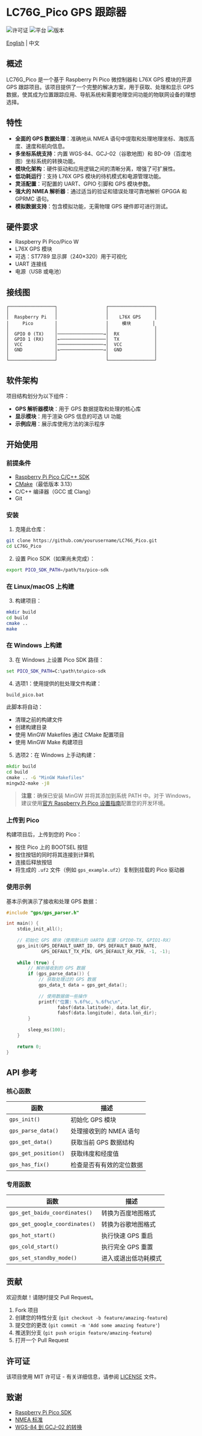 # LC76G_Pico GPS 跟踪器

![许可证](https://img.shields.io/badge/许可证-MIT-blue.svg)
![平台](https://img.shields.io/badge/平台-Raspberry%20Pi%20Pico-brightgreen.svg)
![版本](https://img.shields.io/badge/版本-1.0.0-orange.svg)

[English](README.md) | 中文

## 概述

LC76G_Pico 是一个基于 Raspberry Pi Pico 微控制器和 L76X GPS 模块的开源 GPS 跟踪项目。该项目提供了一个完整的解决方案，用于获取、处理和显示 GPS 数据，使其成为位置跟踪应用、导航系统和需要地理空间功能的物联网设备的理想选择。

## 特性

- **全面的 GPS 数据处理**：准确地从 NMEA 语句中提取和处理地理坐标、海拔高度、速度和航向信息。
- **多坐标系统支持**：内置 WGS-84、GCJ-02（谷歌地图）和 BD-09（百度地图）坐标系统的转换功能。
- **模块化架构**：硬件驱动和应用逻辑之间的清晰分离，增强了可扩展性。
- **低功耗运行**：支持 L76X GPS 模块的待机模式和电源管理功能。
- **灵活配置**：可配置的 UART、GPIO 引脚和 GPS 模块参数。
- **强大的 NMEA 解析器**：通过适当的验证和错误处理可靠地解析 GPGGA 和 GPRMC 语句。
- **模拟数据支持**：包含模拟功能，无需物理 GPS 硬件即可进行测试。

## 硬件要求

- Raspberry Pi Pico/Pico W
- L76X GPS 模块
- 可选：ST7789 显示屏（240×320）用于可视化
- UART 连接线
- 电源（USB 或电池）

## 接线图

```
┌─────────────────┐                  ┌─────────────────┐
│                 │                  │                 │
│  Raspberry Pi   │                  │    L76X GPS     │
│     Pico        │                  │     模块        │
│                 │                  │                 │
│  GPIO 0 (TX)    │─────────────────→│  RX             │
│  GPIO 1 (RX)    │←─────────────────│  TX             │
│  VCC            │─────────────────→│  VCC            │
│  GND            │←────────────────→│  GND            │
│                 │                  │                 │
└─────────────────┘                  └─────────────────┘
```

## 软件架构

项目结构划分为以下组件：

- **GPS 解析器模块**：用于 GPS 数据提取和处理的核心库
- **显示模块**：用于渲染 GPS 信息的可选 UI 功能
- **示例应用**：展示库使用方法的演示程序

## 开始使用

### 前提条件

- [Raspberry Pi Pico C/C++ SDK](https://github.com/raspberrypi/pico-sdk)
- [CMake](https://cmake.org/)（最低版本 3.13）
- C/C++ 编译器（GCC 或 Clang）
- Git

### 安装

1. 克隆此仓库：
```bash
git clone https://github.com/yourusername/LC76G_Pico.git
cd LC76G_Pico
```

2. 设置 Pico SDK（如果尚未完成）：
```bash
export PICO_SDK_PATH=/path/to/pico-sdk
```

### 在 Linux/macOS 上构建

3. 构建项目：
```bash
mkdir build
cd build
cmake ..
make
```

### 在 Windows 上构建

3. 在 Windows 上设置 Pico SDK 路径：
```cmd
set PICO_SDK_PATH=C:\path\to\pico-sdk
```

4. 选项1：使用提供的批处理文件构建：
```cmd
build_pico.bat
```
此脚本将自动：
- 清理之前的构建文件
- 创建构建目录
- 使用 MinGW Makefiles 通过 CMake 配置项目
- 使用 MinGW Make 构建项目

5. 选项2：在 Windows 上手动构建：
```cmd
mkdir build
cd build
cmake .. -G "MinGW Makefiles"
mingw32-make -j8
```

> **注意**：确保已安装 MinGW 并将其添加到系统 PATH 中。对于 Windows，建议使用[官方 Raspberry Pi Pico 设置指南](https://datasheets.raspberrypi.org/pico/getting-started-with-pico.pdf)配置您的开发环境。

### 上传到 Pico

构建项目后，上传到您的 Pico：
   - 按住 Pico 上的 BOOTSEL 按钮
   - 按住按钮的同时将其连接到计算机
   - 连接后释放按钮
   - 将生成的 `.uf2` 文件（例如 `gps_example.uf2`）复制到挂载的 Pico 驱动器

### 使用示例

基本示例演示了接收和处理 GPS 数据：

```c
#include "gps/gps_parser.h"

int main() {
    stdio_init_all();
    
    // 初始化 GPS 模块（使用默认的 UART0 配置：GPIO0-TX, GPIO1-RX）
    gps_init(GPS_DEFAULT_UART_ID, GPS_DEFAULT_BAUD_RATE, 
             GPS_DEFAULT_TX_PIN, GPS_DEFAULT_RX_PIN, -1, -1);
    
    while (true) {
        // 解析接收到的 GPS 数据
        if (gps_parse_data()) {
            // 获取处理过的 GPS 数据
            gps_data_t data = gps_get_data();
            
            // 使用数据做一些操作
            printf("位置: %.6f%c, %.6f%c\n", 
                   fabsf(data.latitude), data.lat_dir,
                   fabsf(data.longitude), data.lon_dir);
        }
        
        sleep_ms(100);
    }
    
    return 0;
}
```

## API 参考

### 核心函数

| 函数 | 描述 |
|----------|-------------|
| `gps_init()` | 初始化 GPS 模块 |
| `gps_parse_data()` | 处理接收到的 NMEA 语句 |
| `gps_get_data()` | 获取当前 GPS 数据结构 |
| `gps_get_position()` | 获取纬度和经度值 |
| `gps_has_fix()` | 检查是否有有效的定位数据 |

### 专用函数

| 函数 | 描述 |
|----------|-------------|
| `gps_get_baidu_coordinates()` | 转换为百度地图格式 |
| `gps_get_google_coordinates()` | 转换为谷歌地图格式 |
| `gps_hot_start()` | 执行快速 GPS 重启 |
| `gps_cold_start()` | 执行完全 GPS 重置 |
| `gps_set_standby_mode()` | 进入或退出低功耗模式 |

## 贡献

欢迎贡献！请随时提交 Pull Request。

1. Fork 项目
2. 创建您的特性分支 (`git checkout -b feature/amazing-feature`)
3. 提交您的更改 (`git commit -m 'Add some amazing feature'`)
4. 推送到分支 (`git push origin feature/amazing-feature`)
5. 打开一个 Pull Request

## 许可证

该项目使用 MIT 许可证 - 有关详细信息，请参阅 [LICENSE](LICENSE) 文件。

## 致谢

- [Raspberry Pi Pico SDK](https://github.com/raspberrypi/pico-sdk)
- [NMEA 标准](https://www.nmea.org/)
- [WGS-84 到 GCJ-02 的转换](https://github.com/googollee/eviltransform) 